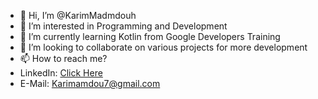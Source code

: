 - 👋 Hi, I’m @KarimMadmdouh
- 👀 I’m interested in Programming and Development
- 🌱 I’m currently learning Kotlin from Google Developers Training
- 💞️ I’m looking to collaborate on various projects for more development
- 📫 How to reach me?
- LinkedIn: [Click Here](https://www.linkedin.com/in/karimmamdouh/)
- E-Mail: Karimamdou7@gmail.com

<!---
KarimMadmdouh/KarimMadmdouh is a ✨ special ✨ repository because its `README.md` (this file) appears on your GitHub profile.
You can click the Preview link to take a look at your changes.
--->
